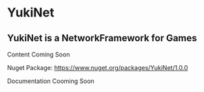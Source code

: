 # YukiNet
YukiNet is a NetworkFramework for Games
-------------------------------------------------------------------------------------
Content Coming Soon


Nuget Package:
https://www.nuget.org/packages/YukiNet/1.0.0

Documentation Cooming Soon
